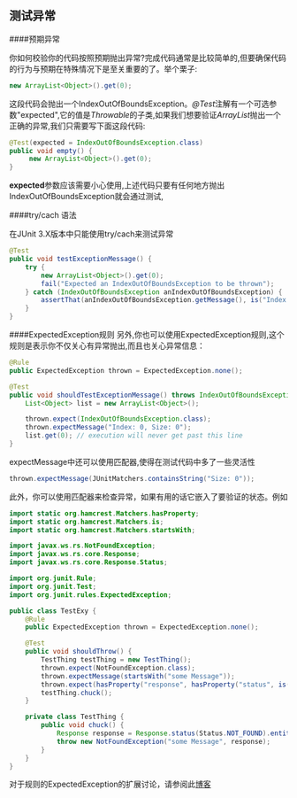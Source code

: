 测试异常
------

####预期异常

你如何校验你的代码按照预期抛出异常?完成代码通常是比较简单的,但要确保代码的行为与预期在特殊情况下是至关重要的了。举个栗子:
```java
new ArrayList<Object>().get(0);
```
这段代码会抛出一个IndexOutOfBoundsException。*@Test*注解有一个可选参数"expected",它的值是*Throwable*的子类,如果我们想要验证*ArrayList*抛出一个正确的异常,我们只需要写下面这段代码:
```java
@Test(expected = IndexOutOfBoundsException.class)
public void empty() {
     new ArrayList<Object>().get(0);
}
```

**expected**参数应该需要小心使用,上述代码只要有任何地方抛出IndexOutOfBoundsException就会通过测试,


####try/cach 语法

在JUnit 3.X版本中只能使用try/cach来测试异常
```java
@Test
public void testExceptionMessage() {
    try {
        new ArrayList<Object>().get(0);
        fail("Expected an IndexOutOfBoundsException to be thrown");
    } catch (IndexOutOfBoundsException anIndexOutOfBoundsException) {
        assertThat(anIndexOutOfBoundsException.getMessage(), is("Index: 0, Size: 0"));
    }
}
```

####ExpectedException规则
另外,你也可以使用ExpectedException规则,这个规则是表示你不仅关心有异常抛出,而且也关心异常信息：
```java
@Rule
public ExpectedException thrown = ExpectedException.none();

@Test
public void shouldTestExceptionMessage() throws IndexOutOfBoundsException {
    List<Object> list = new ArrayList<Object>();

    thrown.expect(IndexOutOfBoundsException.class);
    thrown.expectMessage("Index: 0, Size: 0");
    list.get(0); // execution will never get past this line
}
```
expectMessage中还可以使用匹配器,使得在测试代码中多了一些灵活性
```java
thrown.expectMessage(JUnitMatchers.containsString("Size: 0"));
```
此外，你可以使用匹配器来检查异常，如果有用的话它嵌入了要验证的状态。例如
```java
import static org.hamcrest.Matchers.hasProperty;
import static org.hamcrest.Matchers.is;
import static org.hamcrest.Matchers.startsWith;

import javax.ws.rs.NotFoundException;
import javax.ws.rs.core.Response;
import javax.ws.rs.core.Response.Status;

import org.junit.Rule;
import org.junit.Test;
import org.junit.rules.ExpectedException;

public class TestExy {
    @Rule
    public ExpectedException thrown = ExpectedException.none();

    @Test
    public void shouldThrow() {
        TestThing testThing = new TestThing();
        thrown.expect(NotFoundException.class);
        thrown.expectMessage(startsWith("some Message"));
        thrown.expect(hasProperty("response", hasProperty("status", is(404))));
        testThing.chuck();
    }

    private class TestThing {
        public void chuck() {
            Response response = Response.status(Status.NOT_FOUND).entity("Resource not found").build();
            throw new NotFoundException("some Message", response);
        }
    }
}
```
对于规则的ExpectedException的扩展讨论，请参阅此[博客](http://baddotrobot.com/blog/2012/03/27/expecting-exception-with-junit-rule/index.html)
